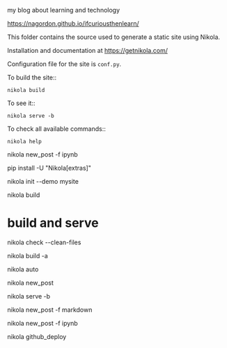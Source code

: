 
my blog about learning and technology


https://nagordon.github.io/ifcuriousthenlearn/


This folder contains the source used to generate a static site using Nikola.

Installation and documentation at https://getnikola.com/

Configuration file for the site is ``conf.py``.

To build the site::

    nikola build

To see it::

    nikola serve -b

To check all available commands::

    nikola help


nikola new_post -f ipynb
    

pip install -U "Nikola[extras]"

nikola init --demo mysite

nikola build

# build and serve  

nikola check --clean-files

nikola build -a

nikola auto 

nikola new_post

nikola serve -b

nikola new_post -f markdown

nikola new_post -f ipynb

nikola github_deploy
